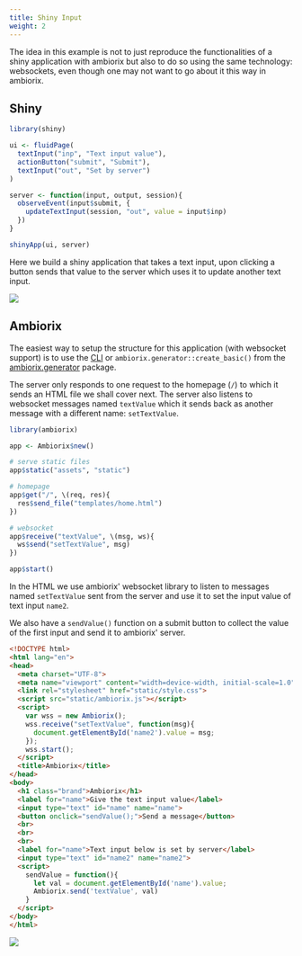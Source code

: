 ```yaml
---
title: Shiny Input
weight: 2
---
```


The idea in this example is not to just reproduce the functionalities of a shiny application with ambiorix but also to do so using the same technology: websockets, even though one may not want to go about it this way in ambiorix.

## Shiny

```r
library(shiny)

ui <- fluidPage(
  textInput("inp", "Text input value"),
  actionButton("submit", "Submit"),
  textInput("out", "Set by server")
)

server <- function(input, output, session){
  observeEvent(input$submit, {
    updateTextInput(session, "out", value = input$inp)
  })
}

shinyApp(ui, server)
```

Here we build a shiny application that takes a text input, upon clicking a button sends that value to the server which uses it to update another text input.

![](example-shiny-input-1.gif)

## Ambiorix

The easiest way to setup the structure for this application (with websocket support) is to use the [CLI](https://github.com/JohnCoene/ambiorix-cli) or `ambiorix.generator::create_basic()` from the [ambiorix.generator](https://github.com/JohnCoene/ambiorix.generator) package.

The server only responds to one request to the homepage (`/`) to which it sends an HTML file we shall cover next. The server also listens to websocket messages named `textValue` which it sends back as another message with a different name: `setTextValue`.

```r
library(ambiorix)

app <- Ambiorix$new()

# serve static files
app$static("assets", "static")

# homepage
app$get("/", \(req, res){
  res$send_file("templates/home.html")
})

# websocket 
app$receive("textValue", \(msg, ws){
  ws$send("setTextValue", msg)
})

app$start()
```

In the HTML we use ambiorix' websocket library to listen to messages named `setTextValue` sent from the server and use it to set the input value of text input `name2`.

We also have a `sendValue()` function on a submit button to collect the value of the first input and send it to ambiorix' server.

```html
<!DOCTYPE html>
<html lang="en">
<head>
  <meta charset="UTF-8">
  <meta name="viewport" content="width=device-width, initial-scale=1.0">
  <link rel="stylesheet" href="static/style.css">
  <script src="static/ambiorix.js"></script>
  <script>
    var wss = new Ambiorix();
    wss.receive("setTextValue", function(msg){
      document.getElementById('name2').value = msg;
    });
    wss.start();
  </script>
  <title>Ambiorix</title>
</head>
<body>
  <h1 class="brand">Ambiorix</h1>
  <label for="name">Give the text input value</label>
  <input type="text" id="name" name="name">
  <button onclick="sendValue();">Send a message</button>
  <br>
  <br>
  <br>
  <label for="name">Text input below is set by server</label>
  <input type="text" id="name2" name="name2">
  <script>
    sendValue = function(){
      let val = document.getElementById('name').value;
      Ambiorix.send('textValue', val)
    }
  </script>
</body>
</html>
```

![](example-shiny-input-2.gif)
